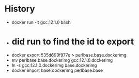 # History
* docker run -it gcc:12.1.0 bash
* # did run to find the id to export
* docker export 535d693f977e > perlbase.base.dockerimg
* mv perlbase.base.dockerimg gcc:12.1.0.dockerimg
* ln -s gcc\:12.1.0.dockerimg base.dockerimg
* docker import base.dockerimg perlbase:base
